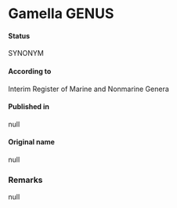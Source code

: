 Gamella GENUS
=======

#### Status
SYNONYM

#### According to
Interim Register of Marine and Nonmarine Genera

#### Published in
null

#### Original name
null

### Remarks
null